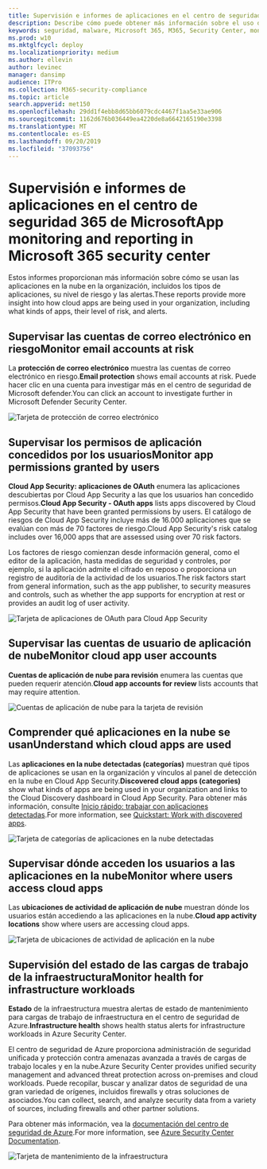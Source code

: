 ```yaml
---
title: Supervisión e informes de aplicaciones en el centro de seguridad 365 de Microsoft
description: Describe cómo puede obtener más información sobre el uso de aplicaciones en la nube en la organización.
keywords: seguridad, malware, Microsoft 365, M365, Security Center, monitor, Report, apps
ms.prod: w10
ms.mktglfcycl: deploy
ms.localizationpriority: medium
ms.author: ellevin
author: levinec
manager: dansimp
audience: ITPro
ms.collection: M365-security-compliance
ms.topic: article
search.appverid: met150
ms.openlocfilehash: 29dd1f4ebb8d65bb6079cdc4467f1aa5e33ae906
ms.sourcegitcommit: 1162d676b036449ea4220de8a6642165190e3398
ms.translationtype: MT
ms.contentlocale: es-ES
ms.lasthandoff: 09/20/2019
ms.locfileid: "37093756"
---
```

# <a name="app-monitoring-and-reporting-in-microsoft-365-security-center"></a><span data-ttu-id="088f7-104">Supervisión e informes de aplicaciones en el centro de seguridad 365 de Microsoft</span><span class="sxs-lookup"><span data-stu-id="088f7-104">App monitoring and reporting in Microsoft 365 security center</span></span>

<span data-ttu-id="088f7-105">Estos informes proporcionan más información sobre cómo se usan las aplicaciones en la nube en la organización, incluidos los tipos de aplicaciones, su nivel de riesgo y las alertas.</span><span class="sxs-lookup"><span data-stu-id="088f7-105">These reports provide more insight into how cloud apps are being used in your organization, including what kinds of apps, their level of risk, and alerts.</span></span>

## <a name="monitor-email-accounts-at-risk"></a><span data-ttu-id="088f7-106">Supervisar las cuentas de correo electrónico en riesgo</span><span class="sxs-lookup"><span data-stu-id="088f7-106">Monitor email accounts at risk</span></span>

<span data-ttu-id="088f7-107">La **protección de correo electrónico** muestra las cuentas de correo electrónico en riesgo.</span><span class="sxs-lookup"><span data-stu-id="088f7-107">**Email protection** shows email accounts at risk.</span></span> <span data-ttu-id="088f7-108">Puede hacer clic en una cuenta para investigar más en el centro de seguridad de Microsoft defender.</span><span class="sxs-lookup"><span data-stu-id="088f7-108">You can click an account to investigate further in Microsoft Defender Security Center.</span></span>

![Tarjeta de protección de correo electrónico](../media/security-docs/email-protection.png)

## <a name="monitor-app-permissions-granted-by-users"></a><span data-ttu-id="088f7-110">Supervisar los permisos de aplicación concedidos por los usuarios</span><span class="sxs-lookup"><span data-stu-id="088f7-110">Monitor app permissions granted by users</span></span>

<span data-ttu-id="088f7-111">**Cloud App Security: aplicaciones de OAuth** enumera las aplicaciones descubiertas por Cloud App Security a las que los usuarios han concedido permisos.</span><span class="sxs-lookup"><span data-stu-id="088f7-111">**Cloud App Security - OAuth apps** lists apps discovered by Cloud App Security that have been granted permissions by users.</span></span> <span data-ttu-id="088f7-112">El catálogo de riesgos de Cloud App Security incluye más de 16.000 aplicaciones que se evalúan con más de 70 factores de riesgo.</span><span class="sxs-lookup"><span data-stu-id="088f7-112">Cloud App Security's risk catalog includes over 16,000 apps that are assessed using over 70 risk factors.</span></span>

<span data-ttu-id="088f7-113">Los factores de riesgo comienzan desde información general, como el editor de la aplicación, hasta medidas de seguridad y controles, por ejemplo, si la aplicación admite el cifrado en reposo o proporciona un registro de auditoría de la actividad de los usuarios.</span><span class="sxs-lookup"><span data-stu-id="088f7-113">The risk factors start from general information, such as the app publisher, to security measures and controls, such as whether the app supports for encryption at rest or provides an audit log of user activity.</span></span>

![Tarjeta de aplicaciones de OAuth para Cloud App Security](../media/security-docs/cloud-app-security-oauth-apps.png)

## <a name="monitor-cloud-app-user-accounts"></a><span data-ttu-id="088f7-115">Supervisar las cuentas de usuario de aplicación de nube</span><span class="sxs-lookup"><span data-stu-id="088f7-115">Monitor cloud app user accounts</span></span>

<span data-ttu-id="088f7-116">**Cuentas de aplicación de nube para revisión** enumera las cuentas que pueden requerir atención.</span><span class="sxs-lookup"><span data-stu-id="088f7-116">**Cloud app accounts for review** lists accounts that may require attention.</span></span>

![Cuentas de aplicación de nube para la tarjeta de revisión](../media/security-docs/cloud-app-accounts-for-review.png)

## <a name="understand-which-cloud-apps-are-used"></a><span data-ttu-id="088f7-118">Comprender qué aplicaciones en la nube se usan</span><span class="sxs-lookup"><span data-stu-id="088f7-118">Understand which cloud apps are used</span></span>

<span data-ttu-id="088f7-119">Las **aplicaciones en la nube detectadas (categorías)** muestran qué tipos de aplicaciones se usan en la organización y vínculos al panel de detección en la nube en Cloud App Security.</span><span class="sxs-lookup"><span data-stu-id="088f7-119">**Discovered cloud apps (categories)** show what kinds of apps are being used in your organization and links to the Cloud Discovery dashboard in Cloud App Security.</span></span> <span data-ttu-id="088f7-120">Para obtener más información, consulte [Inicio rápido: trabajar con aplicaciones detectadas](https://docs.microsoft.com/cloud-app-security/discovered-apps).</span><span class="sxs-lookup"><span data-stu-id="088f7-120">For more information, see [Quickstart: Work with discovered apps](https://docs.microsoft.com/cloud-app-security/discovered-apps).</span></span>  

![Tarjeta de categorías de aplicaciones en la nube detectadas](../media/security-docs/discovered-cloud-apps-categories.png)

## <a name="monitor-where-users-access-cloud-apps"></a><span data-ttu-id="088f7-122">Supervisar dónde acceden los usuarios a las aplicaciones en la nube</span><span class="sxs-lookup"><span data-stu-id="088f7-122">Monitor where users access cloud apps</span></span>

<span data-ttu-id="088f7-123">Las **ubicaciones de actividad de aplicación de nube** muestran dónde los usuarios están accediendo a las aplicaciones en la nube.</span><span class="sxs-lookup"><span data-stu-id="088f7-123">**Cloud app activity locations** show where users are accessing cloud apps.</span></span>

![Tarjeta de ubicaciones de actividad de aplicación en la nube](../media/security-docs/cloud-app-activity-locations.png)

## <a name="monitor-health-for-infrastructure-workloads"></a><span data-ttu-id="088f7-125">Supervisión del estado de las cargas de trabajo de la infraestructura</span><span class="sxs-lookup"><span data-stu-id="088f7-125">Monitor health for infrastructure workloads</span></span>

<span data-ttu-id="088f7-126">**Estado** de la infraestructura muestra alertas de estado de mantenimiento para cargas de trabajo de infraestructura en el centro de seguridad de Azure.</span><span class="sxs-lookup"><span data-stu-id="088f7-126">**Infrastructure health** shows health status alerts for infrastructure workloads in Azure Security Center.</span></span>

<span data-ttu-id="088f7-127">El centro de seguridad de Azure proporciona administración de seguridad unificada y protección contra amenazas avanzada a través de cargas de trabajo locales y en la nube.</span><span class="sxs-lookup"><span data-stu-id="088f7-127">Azure Security Center provides unified security management and advanced threat protection across on-premises and cloud workloads.</span></span> <span data-ttu-id="088f7-128">Puede recopilar, buscar y analizar datos de seguridad de una gran variedad de orígenes, incluidos firewalls y otras soluciones de asociados.</span><span class="sxs-lookup"><span data-stu-id="088f7-128">You can collect, search, and analyze security data from a variety of sources, including firewalls and other partner solutions.</span></span>

<span data-ttu-id="088f7-129">Para obtener más información, vea la [documentación del centro de seguridad de Azure](https://docs.microsoft.com/azure/security-center/).</span><span class="sxs-lookup"><span data-stu-id="088f7-129">For more information, see [Azure Security Center Documentation](https://docs.microsoft.com/azure/security-center/).</span></span>

![Tarjeta de mantenimiento de la infraestructura](../media/security-docs/infrastructure-health.png)
